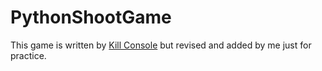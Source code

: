 PythonShootGame
===============

This game is written by [Kill Console](http://www.cnblogs.com/dukeleo/p/3339780.htm) but revised and added by me just for practice.
